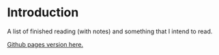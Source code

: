 # Introduction

A list of finished reading (with notes) and something that I intend to read.

[Github pages version here.](https://zizouhe.github.io/reading-notes/)